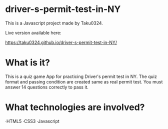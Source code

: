# driver-s-permit-test-in-NY

This is a Javascript project made by Taku0324.

Live version available here:

https://taku0324.github.io/driver-s-permit-test-in-NY/

# What is it?
This is a quiz game App for practicing Driver's permit test in NY.
The quiz format and passing condition are created same as real permit test.
You must answer 14 questions correctly to pass it.

# What technologies are involved?
·HTML5 
·CSS3
·Javascript

